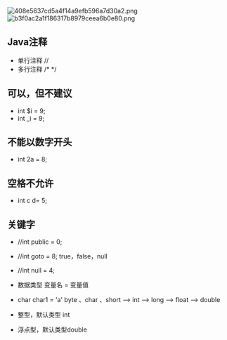 ![408e5637cd5a4f14a9efb596a7d30a2.png](..%2F..%2F..%2F..%2F..%2F%E5%BE%AE%E4%BF%A1%E8%81%8A%E5%A4%A9%2FWeChat%20Files%2Fwxid_dutpqqn930eh21%2FFileStorage%2FTemp%2F408e5637cd5a4f14a9efb596a7d30a2.png)
![b3f0ac2a1f186317b8979ceea6b0e80.png](..%2F..%2F..%2F..%2F..%2F%E5%BE%AE%E4%BF%A1%E8%81%8A%E5%A4%A9%2FWeChat%20Files%2Fwxid_dutpqqn930eh21%2FFileStorage%2FTemp%2Fb3f0ac2a1f186317b8979ceea6b0e80.png)
## Java注释
* 单行注释 //
* 多行注释 /* */


## 可以，但不建议
* int $i = 9;
* int _i = 9;

## 不能以数字开头
* int 2a = 8;

## 空格不允许
* int c d= 5;

## 关键字
* //int public = 0;
* //int goto = 8; true，false，null
* //int null = 4;

* 数据类型 变量名 = 变量值
* char char1 = 'a'
  byte 、char 、short --> int --> long --> float --> double
* 整型，默认类型 int
* 浮点型，默认类型double